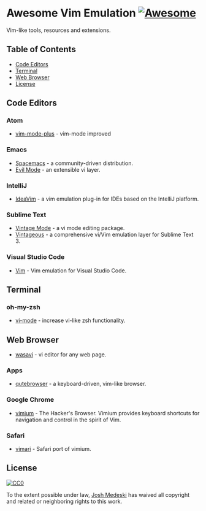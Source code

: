 # Awesome Vim Emulation [![Awesome](https://cdn.rawgit.com/sindresorhus/awesome/d7305f38d29fed78fa85652e3a63e154dd8e8829/media/badge.svg)](https://github.com/sindresorhus/awesome)

Vim-like tools, resources and extensions.

## Table of Contents

- [Code Editors](#code-editors)
- [Terminal](#terminal)
- [Web Browser](#web-browser)
- [License](#license)

## Code Editors

### Atom
- [vim-mode-plus](https://github.com/t9md/atom-vim-mode-plus) - vim-mode improved

### Emacs
- [Spacemacs](http://spacemacs.org/) - a community-driven distribution.
- [Evil Mode](https://github.com/emacs-evil/evil) - an extensible vi layer.

### IntelliJ
- [IdeaVim](https://plugins.jetbrains.com/plugin/164-ideavim) - a vim emulation plug-in for IDEs based on the IntelliJ platform.

### Sublime Text
- [Vintage Mode](https://www.sublimetext.com/docs/2/vintage.html) - a vi mode editing package.
- [Vintageous](https://github.com/guillermooo/Vintageous) - a comprehensive vi/Vim emulation layer for Sublime Text 3.

### Visual Studio Code
- [Vim](https://marketplace.visualstudio.com/items?itemName=vscodevim.vim) - Vim emulation for Visual Studio Code.

## Terminal

### oh-my-zsh
- [vi-mode](https://github.com/robbyrussell/oh-my-zsh/tree/master/plugins/vi-mode) - increase vi-like zsh functionality.

## Web Browser

- [wasavi](http://appsweets.net/wasavi/) - vi editor for any web page.

### Apps
- [qutebrowser](https://www.qutebrowser.org/) - a keyboard-driven, vim-like browser.


### Google Chrome
- [vimium](https://chrome.google.com/webstore/detail/vimium/dbepggeogbaibhgnhhndojpepiihcmeb?hl=en) - The Hacker's Browser. Vimium provides keyboard shortcuts for navigation and control in the spirit of Vim.

### Safari
- [vimari](https://github.com/guyht/vimari) - Safari port of vimium.

## License

[![CC0](http://mirrors.creativecommons.org/presskit/buttons/88x31/svg/cc-zero.svg)](https://creativecommons.org/publicdomain/zero/1.0/)

To the extent possible under law, [Josh Medeski](http://joshmedeski.com/) has waived all copyright and related or neighboring rights to this work.
